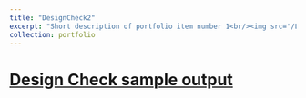 ```yaml
---
title: "DesignCheck2"
excerpt: "Short description of portfolio item number 1<br/><img src='/LY.github.io/images/P.png' width='50%' height = '50%'>"
collection: portfolio
---
```

[Design Check sample output](https://lorenyan98.github.io/LY.github.io/files/DesignCheck2.Structural.CombinedBeamChecks.pdf)
===
